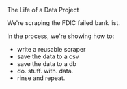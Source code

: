 The Life of a Data Project

We're scraping the FDIC failed bank list.

In the process, we're showing how to:

* write a reusable scraper
* save the data to a csv
* save the data to a db
* do. stuff. with. data.
* rinse and repeat.

